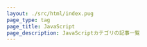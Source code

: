 ```yaml
---
layout: ./src/html/index.pug
page_type: tag
page_title: JavaScript
page_description: JavaScriptカテゴリの記事一覧
---
```

